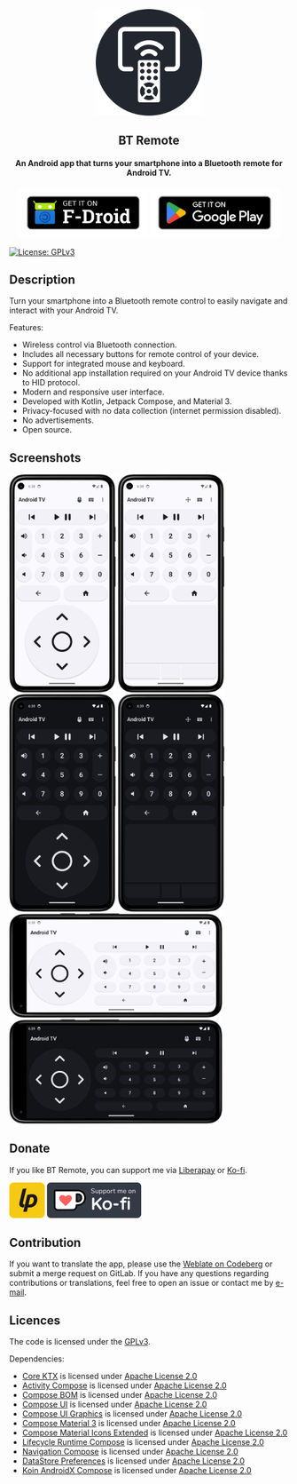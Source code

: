 <div align="center"><img src="assets/icon_round.png" width="192" /></div>

## <div align="center">BT Remote</div>

<div align="center"><h4>An Android app that turns your smartphone into a Bluetooth remote for Android TV.</h4></div>

<div align="center">
    <a href="https://f-droid.org/packages/com.atharok.btremote/" target="_blank"><img src="assets/get-it-on-f-droid-badge.png" alt="Get it on F-Droid" height="90"></a>
    <a href="https://play.google.com/store/apps/details?id=com.atharok.btremote.gplay" target="_blank"><img src="assets/get-it-on-google-play-badge.png" alt="Get it on Google Play" height="90"></a>
</div>

[![License: GPLv3](https://img.shields.io/badge/License-GPLv3-blue)](https://www.gnu.org/licenses/gpl-3.0)

## Description

Turn your smartphone into a Bluetooth remote control to easily navigate and interact with your Android TV.

Features:

- Wireless control via Bluetooth connection.
- Includes all necessary buttons for remote control of your device.
- Support for integrated mouse and keyboard.
- No additional app installation required on your Android TV device thanks to HID protocol.
- Modern and responsive user interface.
- Developed with Kotlin, Jetpack Compose, and Material 3.
- Privacy-focused with no data collection (internet permission disabled).
- No advertisements.
- Open source.

## Screenshots

<img src="fastlane/metadata/android/en-US/images/phoneScreenshots/01.png" width="192" />
<img src="fastlane/metadata/android/en-US/images/phoneScreenshots/02.png" width="192" />
<img src="fastlane/metadata/android/en-US/images/phoneScreenshots/03.png" width="192" />
<img src="fastlane/metadata/android/en-US/images/phoneScreenshots/04.png" width="192" />
<img src="fastlane/metadata/android/en-US/images/phoneScreenshots/05.png" width="384" />
<img src="fastlane/metadata/android/en-US/images/phoneScreenshots/06.png" width="384" />

## Donate

If you like BT Remote, you can support me via [Liberapay](https://liberapay.com/Atharok/donate) or [Ko-fi](https://ko-fi.com/atharok).

[![Donate](assets/liberapay-badge.png)](https://liberapay.com/Atharok/donate)
[![Donate](assets/ko-fi-badge.png)](https://ko-fi.com/atharok)

## Contribution

If you want to translate the app, please use the [Weblate on Codeberg](https://translate.codeberg.org/projects/btremote/) or submit a merge request on GitLab.
If you have any questions regarding contributions or translations, feel free to open an issue or contact me by [e-mail](mailto:atharok@duck.com).

## Licences

The code is licensed under the [GPLv3](https://www.gnu.org/licenses/gpl-3.0).

Dependencies:

- [Core KTX](https://github.com/androidx/androidx) is licensed under [Apache License 2.0](https://www.apache.org/licenses/LICENSE-2.0)
- [Activity Compose](https://github.com/androidx/androidx) is licensed under [Apache License 2.0](https://www.apache.org/licenses/LICENSE-2.0)
- [Compose BOM](https://github.com/androidx/androidx) is licensed under [Apache License 2.0](https://www.apache.org/licenses/LICENSE-2.0)
- [Compose UI](https://github.com/androidx/androidx) is licensed under [Apache License 2.0](https://www.apache.org/licenses/LICENSE-2.0)
- [Compose UI Graphics](https://github.com/androidx/androidx) is licensed under [Apache License 2.0](https://www.apache.org/licenses/LICENSE-2.0)
- [Compose Material 3](https://github.com/androidx/androidx) is licensed under [Apache License 2.0](https://www.apache.org/licenses/LICENSE-2.0)
- [Compose Material Icons Extended](https://github.com/androidx/androidx) is licensed under [Apache License 2.0](https://www.apache.org/licenses/LICENSE-2.0)
- [Lifecycle Runtime Compose](https://github.com/androidx/androidx) is licensed under [Apache License 2.0](https://www.apache.org/licenses/LICENSE-2.0)
- [Navigation Compose](https://github.com/androidx/androidx) is licensed under [Apache License 2.0](https://www.apache.org/licenses/LICENSE-2.0)
- [DataStore Preferences](https://github.com/androidx/androidx) is licensed under [Apache License 2.0](https://www.apache.org/licenses/LICENSE-2.0)
- [Koin AndroidX Compose](https://github.com/InsertKoinIO/koin) is licensed under [Apache License 2.0](https://www.apache.org/licenses/LICENSE-2.0)
